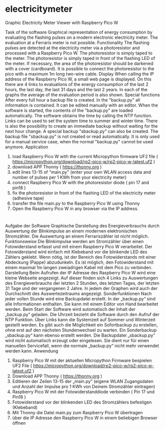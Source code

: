 # electricitymeter
Graphic Electricity Meter Viewer with Raspberry Pico W

Task of the software
Graphical representation of energy consumption by evaluating the flashing pulses on a modern electronic electricity meter. The evaluation at a Ferraris meter is not possible. 
Functionality
The flashing pulses are detected at the electricity meter via a photoresistor and processed with a Raspberry Pico W. The photoresistor is simply taped to the meter. The photoresistor is simply taped in front of the flashing LED of the meter. If necessary, the area of the photoresistor should be darkened with a cover (cardboard). It is possible to connect the photoresistor to the pico with a maximum 1m long two-wire cable. 
Display
When calling the IP address of the Raspberry Pico W, a small web page is displayed. On this there are 4 links to evaluations of the energy consumption of the last 2 hours, the last day, the last 31 days and the last 2 years. In each of the graphs the average of the evaluation period is also shown.
Special functions
After every full hour a backup file is created. In the "backup.py" all information is contained. It can be edited manually with an editor. When the software is started, the contents of the "backup.py" are loaded automatically. The software obtains the time by calling the NTP function. Links can be used to set the system time to summer and winter time. There is also the possibility to create an immediate backup without waiting for the next hour change. A special backup "sbackup.py" can also be created. The backup file "sbackup.py" is not created or read automatically. It is only used for a manual service case, when the normal "backup.py" cannot be used anymore.
Application
1. load Raspberry Pico W with the current Micropython firmware UF2 file ( https://micropython.org/download/rp2-pico-w/rp2-pico-w-latest.uf2 )
2. download APP Thonny ( https://thonny.org )
3. edit lines 13-15 of "main.py" (enter your own WLAN access data and number of pulses per 1 KWh from your electricity meter)
4. connect Raspberry Pico W with the photoresistor diode ( pin 17 and pin18 )
5. fix the photoresistor in front of the flashing LED of the electricity meter (adhesive tape)
6. transfer the file main.py to the Raspberry Pico W using Thonny
7. Open the Raspberry Pico W in any browser via the IP address.
#
Aufgabe der Software
Graphische Darstellung des Energieverbrauchs durch Auswertung der Blinkimpulse an einem modernen elektronischen Stromzähler. Die Auswertung an einem Ferrariszähler ist nicht möglich. 
Funktionsweise
Die Blinkimpulse werden am Stromzähler über einen Fotowiderstand erfasst und mit einem Raspberry Pico W verarbeitet. Der Fotowiderstand wird einfach mit Klebeband vor die blinkende LED des Zählers geklebt. Wenn nötig, ist der Bereich des Fotowiderstands mit einer Abdeckung (Pappe) abzudunkeln. Es ist möglich, den Fotowiderstand mit einem maximal 1m langen zweiadrigen Kabel mit dem Pico zu verbinden. 
Darstellung
Beim Aufrufen der IP Adresse des Raspberry Pico W wird eine kleine Webseite angezeigt. Auf dieser finden sich 4 Links zu Auswertungen des Energieverbrauchs der letzten 2 Stunden, des letzten Tages, der letzten 31 Tage und der vergangenen 2 Jahre. In jedem der Graphen wird auch der Durchschnitt des Auswertezeitraums angezeigt.
Sonderfunktionen
Nach jeder vollen Stunde wird eine Backupdatei erstellt. In der „backup.py“ sind alle Informationen enthalten. Sie kann mit einem Editor von Hand bearbeitet werden. Beim Start der Software wird automatisch der Inhalt der „backup.py“ geladen. Die Uhrzeit bezieht die Software durch den Aufruf der NTP Funktion. Über Links kann die Systemzeit auf Sommer und Winterzeit gestellt werden. Es gibt auch die Möglichkeit ein Sofortbackup zu erstellen, ohne erst auf den nächsten Stundenwechsel zu warten. Ein Sonderbackup „sbackup.py“ kann ebenso erstellt werden. Die Backupdatei  „sbackup.py“ wird nicht automatisch erzeugt oder eingelesen. Sie dient nur für einen manuellen Servicefall, wenn die normale „backup.py“ nicht mehr verwendet werden kann.
Anwendung
1. Raspberry Pico W mit der aktuellen Micropython Firmware bespielen UF2 File ( https://micropython.org/download/rp2-pico-w/rp2-pico-w-latest.uf2 )
2. Download APP Thonny ( https://thonny.org )
3. Editieren der Zeilen 13-15 der „main.py“ (eigene WLAN Zugangsdaten und Anzahl der Impulse pro 1 KWh von Deinem Stromzähler eintragen)
4. Raspberry Pico W mit der Fotowiderstanddiode verbinden ( Pin 17 und Pin18 )
5. Fotowiderstand vor der blinkenden LED des Stromzählers befestigen (Klebeband)
6. Mit Thonny die Datei main.py zum Raspberry Pico W übertragen
7. über die IP Adresse den Raspberry Pico W in einem beliebigen Browser öffnen

